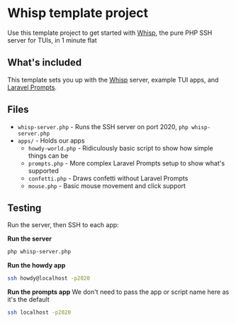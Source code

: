 # Whisp template project
Use this template project to get started with [Whisp](https://github.com/WhispPHP/whisp), the pure PHP SSH server for TUIs, in 1 minute flat

## What's included
This template sets you up with the [Whisp](https://github.com/WhispPHP/whisp) server, example TUI apps, and [Laravel Prompts](https://laravel.com/docs/12.x/prompts#main-content).

## Files

- `whisp-server.php` - Runs the SSH server on port 2020, `php whisp-server.php`
- `apps/` - Holds our apps
    - `howdy-world.php` - Ridiculously basic script to show how simple things can be
    - `prompts.php` - More complex Laravel Prompts setup to show what's supported
    - `confetti.php` - Draws confetti without Laravel Prompts
    - `mouse.php` - Basic mouse movement and click support

## Testing

Run the server, then SSH to each app:

**Run the server**
```bash
php whisp-server.php
```

**Run the howdy app**
```bash
ssh howdy@localhost -p2020
```

**Run the prompts app**
We don't need to pass the app or script name here as it's the default
```bash
ssh localhost -p2020
```
